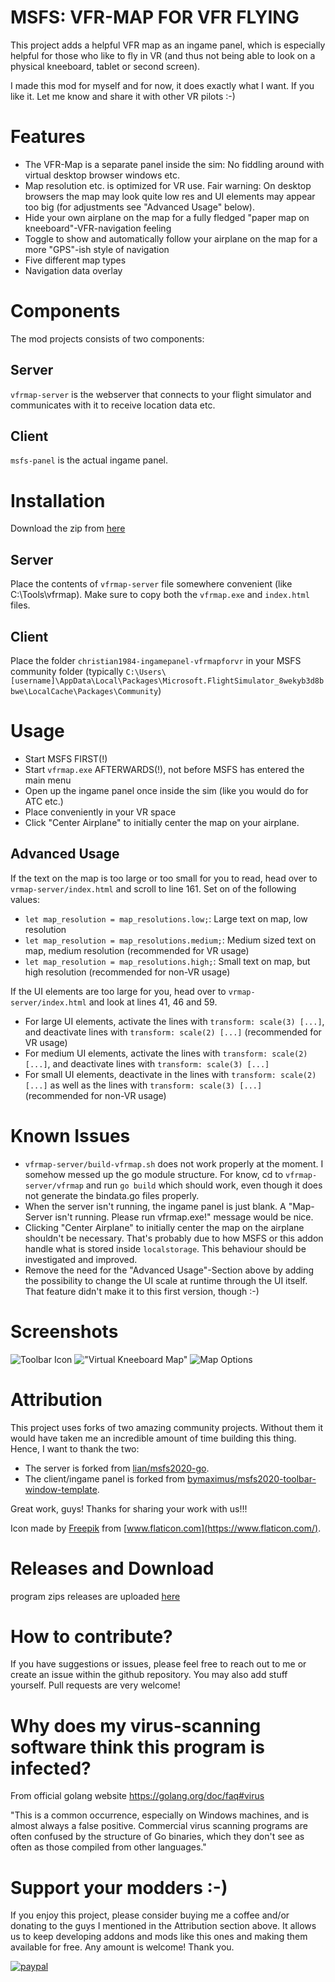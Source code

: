 # MSFS: VFR-MAP FOR VFR FLYING

This project adds a helpful VFR map as an ingame panel, which is especially helpful for those who like to fly in VR (and thus not being able to look on a physical kneeboard, tablet or second screen).

I made this mod for myself and for now, it does exactly what I want. If you like it. Let me know and share it with other VR pilots :-)

# Features

- The VFR-Map is a separate panel inside the sim: No fiddling around with virtual desktop browser windows etc.
- Map resolution etc. is optimized for VR use. Fair warning: On desktop browsers the map may look quite low res and UI elements may appear too big (for adjustments see "Advanced Usage" below).
- Hide your own airplane on the map for a fully fledged "paper map on kneeboard"-VFR-navigation feeling
- Toggle to show and automatically follow your airplane on the map for a more "GPS"-ish style of navigation
- Five different map types
- Navigation data overlay

# Components

The mod projects consists of two components:

## Server

`vfrmap-server` is the webserver that connects to your flight simulator and communicates with it to receive location data etc.

## Client

`msfs-panel` is the actual ingame panel.

# Installation

Download the zip from [here](https://github.com/Christian1984/vfrmap-for-vr/releases)

## Server

Place the contents of `vfrmap-server` file somewhere convenient (like C:\Tools\vfrmap\). Make sure to copy both the `vfrmap.exe` and `index.html` files.

## Client

Place the folder `christian1984-ingamepanel-vfrmapforvr` in your MSFS community folder (typically `C:\Users\[username]\AppData\Local\Packages\Microsoft.FlightSimulator_8wekyb3d8bbwe\LocalCache\Packages\Community`)

# Usage

- Start MSFS FIRST(!)
- Start `vfrmap.exe` AFTERWARDS(!), not before MSFS has entered the main menu
- Open up the ingame panel once inside the sim (like you would do for ATC etc.)
- Place conveniently in your VR space
- Click "Center Airplane" to initially center the map on your airplane.

## Advanced Usage

If the text on the map is too large or too small for you to read, head over to `vrmap-server/index.html` and scroll to line 161. Set on of the following values:

- `let map_resolution = map_resolutions.low;`: Large text on map, low resolution
- `let map_resolution = map_resolutions.medium;`: Medium sized text on map, medium resolution (recommended for VR usage)
- `let map_resolution = map_resolutions.high;`: Small text on map, but high resolution (recommended for non-VR usage)

If the UI elements are too large for you, head over to `vrmap-server/index.html` and look at lines 41, 46 and 59.

- For large UI elements, activate the lines with `transform: scale(3) [...]`, and deactivate lines with `transform: scale(2) [...]` (recommended for VR usage)
- For medium UI elements, activate the lines with `transform: scale(2) [...]`, and deactivate lines with `transform: scale(3) [...]`
- For small UI elements, deactivate in the lines with `transform: scale(2) [...]` as well as the lines with `transform: scale(3) [...]` (recommended for non-VR usage)

# Known Issues

- `vfrmap-server/build-vfrmap.sh` does not work properly at the moment. I somehow messed up the go module structure. For know, cd to `vfrmap-server/vfrmap` and run `go build` which should work, even though it does not generate the bindata.go files properly.
- When the server isn't running, the ingame panel is just blank. A "Map-Server isn't running. Please run vfrmap.exe!" message would be nice.
- Clicking "Center Airplane" to initially center the map on the airplane shouldn't be necessary. That's probably due to how MSFS or this addon handle what is stored inside `localstorage`. This behaviour should be investigated and improved.
- Remove the need for the "Advanced Usage"-Section above by adding the possibility to change the UI scale at runtime through the UI itself. That feature didn't make it to this first version, though :-)

# Screenshots

![Toolbar Icon](vfr-map-for-vr-1.png)
!["Virtual Kneeboard Map"](vfr-map-for-vr-2.png)
![Map Options](vfr-map-for-vr-3.png)

# Attribution

This project uses forks of two amazing community projects. Without them it would have taken me an incredible amount of time building this thing. Hence, I want to thank the two:

- The server is forked from [lian/msfs2020-go](https://github.com/lian/msfs2020-go).
- The client/ingame panel is forked from [bymaximus/msfs2020-toolbar-window-template](https://github.com/bymaximus/msfs2020-toolbar-window-template).

Great work, guys! Thanks for sharing your work with us!!!

Icon made by [Freepik](https://www.freepik.com) from [www.flaticon.com](https://www.flaticon.com/).

# Releases and Download

program zips releases are uploaded [here](https://github.com/Christian1984/vfrmap-for-vr/releases)

# How to contribute?

If you have suggestions or issues, please feel free to reach out to me or create an issue within the github repository. You may also add stuff yourself. Pull requests are very welcome!

# Why does my virus-scanning software think this program is infected?

From official golang website https://golang.org/doc/faq#virus

"This is a common occurrence, especially on Windows machines, and is almost always a false positive. Commercial virus scanning programs are often confused by the structure of Go binaries, which they don't see as often as those compiled from other languages."

# Support your modders :-)

If you enjoy this project, please consider buying me a coffee and/or donating to the guys I mentioned in the Attribution section above. It allows us to keep developing addons and mods like this ones and making them available for free. Any amount is welcome! Thank you.

[![paypal](https://www.paypalobjects.com/en_US/i/btn/btn_donateCC_LG.gif)](https://www.paypal.com/donate?hosted_button_id=ED8RR2JTV9BGU)
